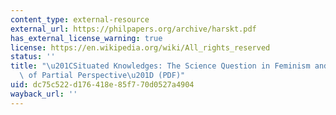 ```yaml
---
content_type: external-resource
external_url: https://philpapers.org/archive/harskt.pdf
has_external_license_warning: true
license: https://en.wikipedia.org/wiki/All_rights_reserved
status: ''
title: "\u201CSituated Knowledges: The Science Question in Feminism and the Privilege\
  \ of Partial Perspective\u201D (PDF)"
uid: dc75c522-d176-418e-85f7-70d0527a4904
wayback_url: ''
---
```

